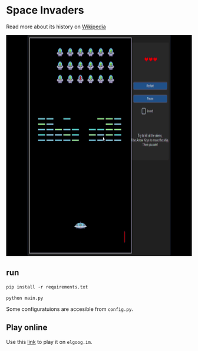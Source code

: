 # Space Invaders

Read more about its history on [Wikipedia](https://en.wikipedia.org/wiki/Space_Invaders)


<img src="https://github.com/Id-Dark-Dragon/Python-Mini-Games/blob/main/1-Space-invaders/images-git/Python%20Space%20Invaders%201402-08-22%2010-30-05.gif" width="800" height="600">

## run

```
pip install -r requirements.txt
```

```
python main.py
```

Some configuratuions are accesible from `config.py`.

## Play online
Use this [link](https://elgoog.im/space-invaders/) to play it on `elgoog.im`.
